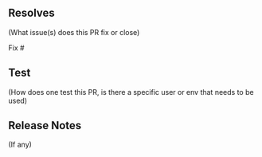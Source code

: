 ## Resolves

(What issue(s) does this PR fix or close)

Fix #

## Test

(How does one test this PR, is there a specific user or env that needs to be used)

## Release Notes

(If any)
